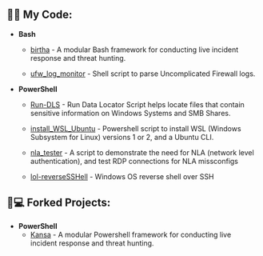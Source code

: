 <h2>👨‍💻 My Code:</h2>

- <b>Bash</b>
  - [birtha](https://github.com/ArronJablonowski/birtha) - A modular Bash framework for conducting live incident response and threat hunting.  

  - [ufw_log_monitor](https://github.com/ArronJablonowski/ufw_log_monitor) - Shell script to parse Uncomplicated Firewall logs. 



- <b>PowerShell</b> 
  - [Run-DLS](https://github.com/ArronJablonowski/Run-DLS) - Run Data Locator Script helps locate files that contain sensitive information on Windows Systems and SMB Shares.    
  
  - [install_WSL_Ubuntu](https://github.com/ArronJablonowski/install_WSL_Ubuntu) - Powershell script to install WSL (Windows Subsystem for Linux) versions 1 or 2, and a Ubuntu CLI.  
  
  - [nla_tester](https://github.com/ArronJablonowski/nla_tester) - A script to demonstrate the need for NLA (network level authentication), and test RDP connections for NLA missconfigs  
  
  - [lol-reverseSSHell](https://github.com/ArronJablonowski/lol-reverseSSHell) - Windows OS reverse shell over SSH



<h2>🍴💻 Forked Projects:</h2>

- <b>PowerShell</b>
  - [Kansa](https://github.com/ArronJablonowski/Kansa) - A modular Powershell framework for conducting live incident response and threat hunting.
 
 
 
 
<!--
**ArronJablonowski/ArronJablonowski** is a ✨ _special_ ✨ repository because its `README.md` (this file) appears on your GitHub profile.

Here are some ideas to get you started:

- 🔭 I’m currently working on ...
- 🌱 I’m currently learning ...
- 👯 I’m looking to collaborate on ...
- 🤔 I’m looking for help with ...
- 💬 Ask me about ...
- 📫 How to reach me: ...
- 😄 ⚡ ☕
### Hi there 👋
-->

